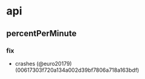 # api

## percentPerMinute

### fix

* crashes (@euro20179) (00617303f720a134a002d39bf7806a718a163bdf)


